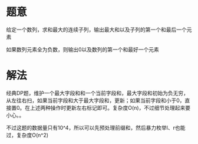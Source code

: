# 题意

给定一个数列，求和最大的连续子列，输出最大和以及子列的第一个和最后一个元素

如果数列元素全为负数，则输出0以及数列的第一个和最好一个元素

# 解法

经典DP题，维护一个最大字段和和一个当前字段和，最大字段和初始为负无穷，从左往右扫，如果当前字段和大于最大字段和，更新；如果当前字段和小于0，直接置0。在上述两种操作时更新左右标记即可。复杂度O(n)，不过细节处理起来要小心。。

不过这题的数据量只有10^4，所以可以先预处理前缀和，然后暴力枚举l、r也能过，复杂度O(n^2)